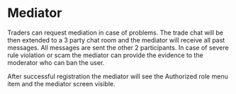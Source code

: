 # Mediator

Traders can request mediation in case of problems. The trade chat will be then extended to a 3 party chat room and the
mediator will receive all past messages.
All messages are sent the other 2 participants.
In case of severe rule violation or scam the mediator can provide the evidence to the moderator who can ban the user.

After successful registration the mediator will see the Authorized role menu item and the mediator screen visible.